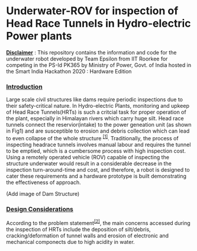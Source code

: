 # Underwater-ROV for inspection of Head Race Tunnels in Hydro-electric Power plants

**<ins>Disclaimer</ins>** : This repository contains the information and code for the underwater robot developed by Team Epsilon from IIT Roorkee for competing in the PS-Id PK365 by Ministry of Power, Govt. of India hosted in the Smart India Hackathon 2020 : Hardware Edition 

### <ins>Introduction</ins> 
Large scale civil structures like dams require periodic inspections due to their safety-critical nature. In Hydro-electric Plants, monitoring and upkeep of Head Race Tunnels(HRTs) is such a critcial task for proper operation of the plant, especially in Himalayan rivers which carry huge silt. Head race tunnels connect the reservior(intake) to the power geneation unit (as shown in Fig1) and are susceptible to erosion and debris collection which can lead to even collapse of the whole structure <sup>[[1]](http://www.rockmass.net/files/Vinstra_collapse.pdf)</sup>. Traditionally, the process of inspecting headrace tunnels involves manual labour and requires the tunnel to be emptied, which is a cumbersome process with high inspection cost. Using a remotely operated vehicle (ROV) capable of inspecting the structure underwater would result in a considerable decrease in the inspection turn-around-time and cost, and therefore, a robot is designed to cater these requirements and a hardware prototype is built demonstrating the effectiveness of approach.

(Add image of Dam Structure)

### <ins>Design Considerations</ins>
According to the problem statement<sup>[[2]](https://github.com/robinsdeepak/SIH-2020-PS)</sup>, the main concerns accessed during the inspection of HRTs include the deposition of silt/debris, cracking/deformation of tunnel walls and erosion of electronic and mechanical componects due to high acidity in water. 
